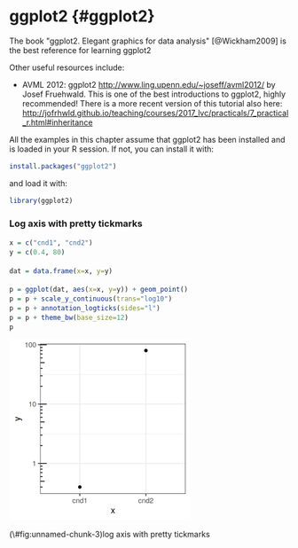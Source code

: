 # ggplot2 {#ggplot2}



The book "ggplot2. Elegant graphics for data analysis" [@Wickham2009] is the best
reference for learning ggplot2

Other useful resources include:

- AVML 2012: ggplot2 http://www.ling.upenn.edu/~joseff/avml2012/ by
  Josef Fruehwald. This is one of the best introductions to ggplot2,
  highly recommended! There is a more recent version of this tutorial
  also here: http://jofrhwld.github.io/teaching/courses/2017_lvc/practicals/7_practical_r.html#inheritance

All the examples in this chapter assume that ggplot2 has been
installed and is loaded in your R session. If not, you can install it with:

```r
install.packages("ggplot2")
```

and load it with:


```r
library(ggplot2)
```

### Log axis with pretty tickmarks


```r
x = c("cnd1", "cnd2")
y = c(0.4, 80)

dat = data.frame(x=x, y=y)

p = ggplot(dat, aes(x=x, y=y)) + geom_point()
p = p + scale_y_continuous(trans="log10")
p = p + annotation_logticks(sides="l")
p = p + theme_bw(base_size=12)
p
```

<div class="figure">
<img src="graphics_ggplot2_files/figure-html/unnamed-chunk-3-1.png" alt="log axis with pretty tickmarks" width="326.4" />
<p class="caption">(\#fig:unnamed-chunk-3)log axis with pretty tickmarks</p>
</div>
